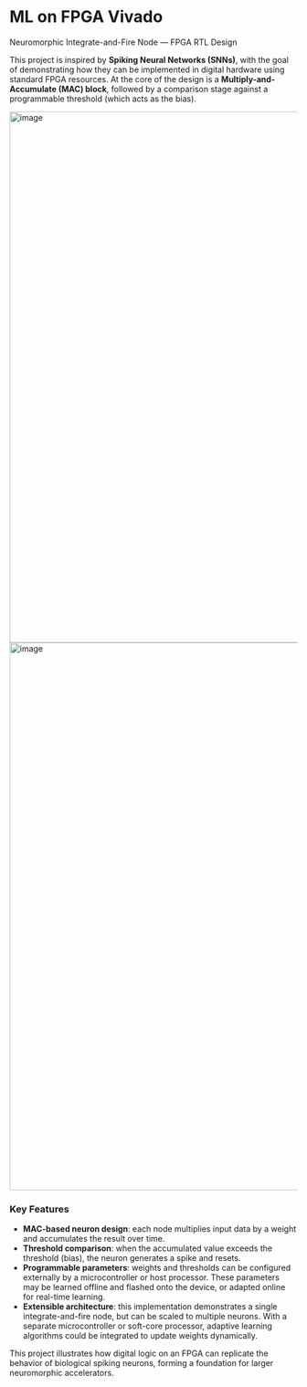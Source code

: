 # ML on FPGA Vivado
Neuromorphic Integrate-and-Fire Node — FPGA RTL Design  

This project is inspired by **Spiking Neural Networks (SNNs)**, with the goal of demonstrating how they can be implemented in digital hardware using standard FPGA resources. At the core of the design is a **Multiply-and-Accumulate (MAC) block**, followed by a comparison stage against a programmable threshold (which acts as the bias).  

<img width="1919" height="930" alt="image" src="https://github.com/user-attachments/assets/3d53a99b-fcf7-47d7-8c51-b360e243a189" /> 

<img width="1919" height="959" alt="image" src="https://github.com/user-attachments/assets/50ab60ee-7934-425a-9b6f-bd481ac53b72" />



### Key Features
- **MAC-based neuron design**: each node multiplies input data by a weight and accumulates the result over time.  
- **Threshold comparison**: when the accumulated value exceeds the threshold (bias), the neuron generates a spike and resets.  
- **Programmable parameters**: weights and thresholds can be configured externally by a microcontroller or host processor. These parameters may be learned offline and flashed onto the device, or adapted online for real-time learning.  
- **Extensible architecture**: this implementation demonstrates a single integrate-and-fire node, but can be scaled to multiple neurons. With a separate microcontroller or soft-core processor, adaptive learning algorithms could be integrated to update weights dynamically.  

This project illustrates how digital logic on an FPGA can replicate the behavior of biological spiking neurons, forming a foundation for larger neuromorphic accelerators.
